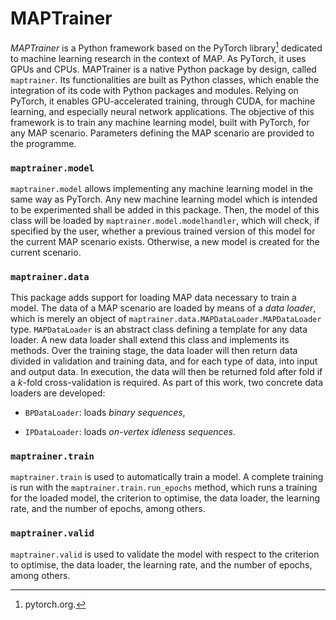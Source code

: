 MAPTrainer
==========

*MAPTrainer* is a Python framework based on the PyTorch library[^1]
dedicated to machine learning research in the context of MAP. As
PyTorch, it uses GPUs and CPUs. MAPTrainer is a native Python package by
design, called `maptrainer`. Its functionalities are built as Python
classes, which enable the integration of its code with Python packages
and modules. Relying on PyTorch, it enables GPU-accelerated training,
through CUDA, for machine learning, and especially neural network
applications. The objective of this framework is to train any machine
learning model, built with PyTorch, for any MAP scenario. Parameters
defining the MAP scenario are provided to the programme.

### `maptrainer.model`

`maptrainer.model` allows implementing any machine learning model in the
same way as PyTorch. Any new machine learning model which is intended to
be experimented shall be added in this package. Then, the model of this
class will be loaded by `maptrainer.model.modelhandler`, which will
check, if specified by the user, whether a previous trained version of
this model for the current MAP scenario exists. Otherwise, a new model
is created for the current scenario.

### `maptrainer.data`

This package adds support for loading MAP data necessary to train a
model. The data of a MAP scenario are loaded by means of a *data
loader*, which is merely an object of
`maptrainer.data.MAPDataLoader.MAPDataLoader` type. `MAPDataLoader` is
an abstract class defining a template for any data loader. A new data
loader shall extend this class and implements its methods. Over the
training stage, the data loader will then return data divided in
validation and training data, and for each type of data, into input and
output data. In execution, the data will then be returned fold after
fold if a $k$-fold cross-validation is required. As part of this work,
two concrete data loaders are developed:

-   `BPDataLoader`: loads *binary sequences*,

-   `IPDataLoader`: loads *on-vertex idleness sequences*.

### `maptrainer.train`

`maptrainer.train` is used to automatically train a model. A complete
training is run with the `maptrainer.train.run_epochs` method, which
runs a training for the loaded model, the criterion to optimise, the
data loader, the learning rate, and the number of epochs, among others.

### `maptrainer.valid`

`maptrainer.valid` is used to validate the model with respect to the
criterion to optimise, the data loader, the learning rate, and the
number of epochs, among others.

[^1]: pytorch.org.
